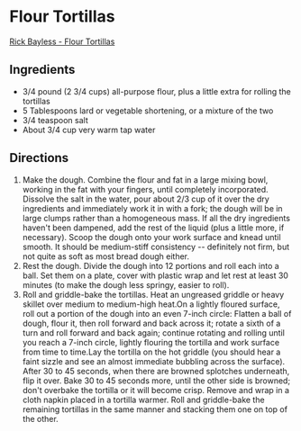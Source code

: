 # Flour Tortillas

[Rick Bayless - Flour Tortillas](http://www.rickbayless.com/recipe/flour-tortillas/)

## Ingredients
- 3/4 pound (2 3/4 cups) all-purpose flour, plus a little extra for rolling the tortillas
- 5 Tablespoons lard or vegetable shortening, or a mixture of the two
- 3/4 teaspoon salt
- About 3/4 cup very warm tap water

## Directions
1. Make the dough. Combine the flour and fat in a large mixing bowl, working in the fat with your fingers, until completely incorporated. Dissolve the salt in the water, pour about 2/3 cup of it over the dry ingredients and immediately work it in with a fork; the dough will be in large clumps rather than a homogeneous mass. If all the dry ingredients haven't been dampened, add the rest of the liquid (plus a little more, if necessary). Scoop the dough onto your work surface and knead until smooth. It should be medium-stiff consistency -- definitely not firm, but not quite as soft as most bread dough either.
2. Rest the dough. Divide the dough into 12 portions and roll each into a ball. Set them on a plate, cover with plastic wrap and let rest at least 30 minutes (to make the dough less springy, easier to roll).
3. Roll and griddle-bake the tortillas. Heat an ungreased griddle or heavy skillet over medium to medium-high heat.On a lightly floured surface, roll out a portion of the dough into an even 7-inch circle: Flatten a ball of dough, flour it, then roll forward and back across it; rotate a sixth of a turn and roll forward and back again; continue rotating and rolling until you reach a 7-inch circle, lightly flouring the tortilla and work surface from time to time.Lay the tortilla on the hot griddle (you should hear a faint sizzle and see an almost immediate bubbling across the surface). After 30 to 45 seconds, when there are browned splotches underneath, flip it over. Bake 30 to 45 seconds more, until the other side is browned; don't overbake the tortilla or it will become crisp. Remove and wrap in a cloth napkin placed in a tortilla warmer. Roll and griddle-bake the remaining tortillas in the same manner and stacking them one on top of the other.
